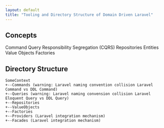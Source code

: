 ```yaml
---
layout: default
title: "Tooling and Directory Structure of Domain Driven Laravel"
---
```


## Concepts

Command Query Responsibility Segregation (CQRS)
Repositories
Entities
Value Objects
Factories

## Directory Structure
```
SomeContext
+--Commands (warning: Laravel naming convention collision Laravel Command vs DDL Command)
+--Queries (warning: Laravel naming convension collision Laravel Eloquent Query vs DDL Query)
+--Repositories
+--ValueObjects
+--Factories
+--Providers (Laravel integration mechanism)
+--Facades (Laravel integration mechanism)
```
